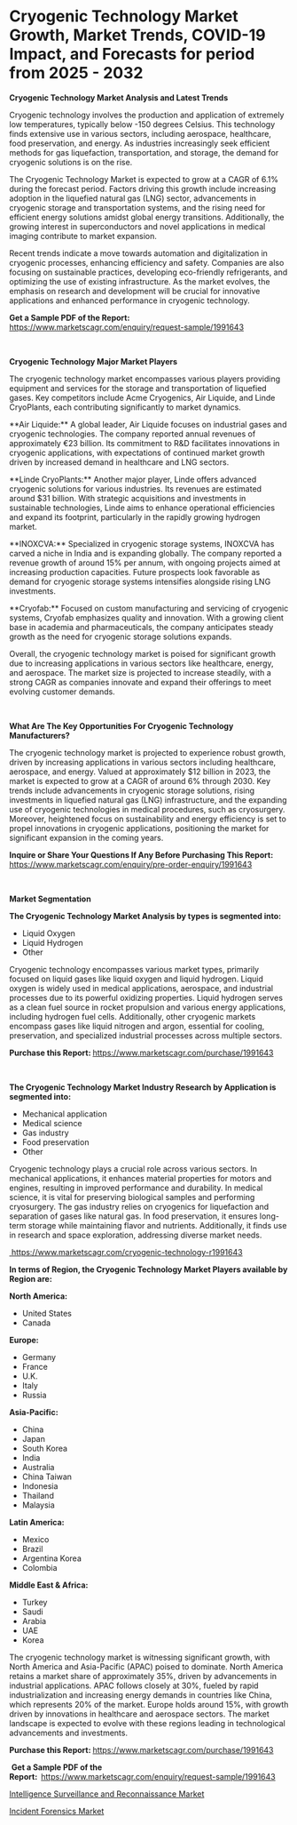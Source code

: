 <p><h1>Cryogenic Technology Market Growth, Market Trends, COVID-19 Impact, and Forecasts for period from 2025 - 2032</h1></p><p><strong>Cryogenic Technology Market Analysis and Latest Trends</strong></p>
<p><p>Cryogenic technology involves the production and application of extremely low temperatures, typically below -150 degrees Celsius. This technology finds extensive use in various sectors, including aerospace, healthcare, food preservation, and energy. As industries increasingly seek efficient methods for gas liquefaction, transportation, and storage, the demand for cryogenic solutions is on the rise.</p><p>The Cryogenic Technology Market is expected to grow at a CAGR of 6.1% during the forecast period. Factors driving this growth include increasing adoption in the liquefied natural gas (LNG) sector, advancements in cryogenic storage and transportation systems, and the rising need for efficient energy solutions amidst global energy transitions. Additionally, the growing interest in superconductors and novel applications in medical imaging contribute to market expansion.</p><p>Recent trends indicate a move towards automation and digitalization in cryogenic processes, enhancing efficiency and safety. Companies are also focusing on sustainable practices, developing eco-friendly refrigerants, and optimizing the use of existing infrastructure. As the market evolves, the emphasis on research and development will be crucial for innovative applications and enhanced performance in cryogenic technology.</p></p>
<p><strong>Get a Sample PDF of the Report:&nbsp;</strong> <a href="https://www.marketscagr.com/enquiry/request-sample/1991643?utm_campaign=1902&utm_medium=2&utm_source=Github&utm_content=ia&utm_term=09032025&utm_id=cryogenic-technology">https://www.marketscagr.com/enquiry/request-sample/1991643</a></p>
<p>&nbsp;</p>
<p><strong>Cryogenic Technology Major Market Players</strong></p>
<p><p>The cryogenic technology market encompasses various players providing equipment and services for the storage and transportation of liquefied gases. Key competitors include Acme Cryogenics, Air Liquide, and Linde CryoPlants, each contributing significantly to market dynamics.</p><p>**Air Liquide:** A global leader, Air Liquide focuses on industrial gases and cryogenic technologies. The company reported annual revenues of approximately €23 billion. Its commitment to R&D facilitates innovations in cryogenic applications, with expectations of continued market growth driven by increased demand in healthcare and LNG sectors.</p><p>**Linde CryoPlants:** Another major player, Linde offers advanced cryogenic solutions for various industries. Its revenues are estimated around $31 billion. With strategic acquisitions and investments in sustainable technologies, Linde aims to enhance operational efficiencies and expand its footprint, particularly in the rapidly growing hydrogen market.</p><p>**INOXCVA:** Specialized in cryogenic storage systems, INOXCVA has carved a niche in India and is expanding globally. The company reported a revenue growth of around 15% per annum, with ongoing projects aimed at increasing production capacities. Future prospects look favorable as demand for cryogenic storage systems intensifies alongside rising LNG investments.</p><p>**Cryofab:** Focused on custom manufacturing and servicing of cryogenic systems, Cryofab emphasizes quality and innovation. With a growing client base in academia and pharmaceuticals, the company anticipates steady growth as the need for cryogenic storage solutions expands.</p><p>Overall, the cryogenic technology market is poised for significant growth due to increasing applications in various sectors like healthcare, energy, and aerospace. The market size is projected to increase steadily, with a strong CAGR as companies innovate and expand their offerings to meet evolving customer demands.</p></p>
<p>&nbsp;</p>
<p><strong>What Are The Key Opportunities For Cryogenic Technology Manufacturers?</strong></p>
<p><p>The cryogenic technology market is projected to experience robust growth, driven by increasing applications in various sectors including healthcare, aerospace, and energy. Valued at approximately $12 billion in 2023, the market is expected to grow at a CAGR of around 6% through 2030. Key trends include advancements in cryogenic storage solutions, rising investments in liquefied natural gas (LNG) infrastructure, and the expanding use of cryogenic technologies in medical procedures, such as cryosurgery. Moreover, heightened focus on sustainability and energy efficiency is set to propel innovations in cryogenic applications, positioning the market for significant expansion in the coming years.</p></p>
<p><strong>Inquire or Share Your Questions If Any Before Purchasing This Report:</strong> <a href="https://www.marketscagr.com/enquiry/pre-order-enquiry/1991643?utm_campaign=1902&utm_medium=2&utm_source=Github&utm_content=ia&utm_term=09032025&utm_id=cryogenic-technology">https://www.marketscagr.com/enquiry/pre-order-enquiry/1991643</a></p>
<p>&nbsp;</p>
<p><strong>Market Segmentation</strong></p>
<p><strong>The Cryogenic Technology Market Analysis by types is segmented into:</strong></p>
<p><ul><li>Liquid Oxygen</li><li>Liquid Hydrogen</li><li>Other</li></ul></p>
<p><p>Cryogenic technology encompasses various market types, primarily focused on liquid gases like liquid oxygen and liquid hydrogen. Liquid oxygen is widely used in medical applications, aerospace, and industrial processes due to its powerful oxidizing properties. Liquid hydrogen serves as a clean fuel source in rocket propulsion and various energy applications, including hydrogen fuel cells. Additionally, other cryogenic markets encompass gases like liquid nitrogen and argon, essential for cooling, preservation, and specialized industrial processes across multiple sectors.</p></p>
<p><strong>Purchase this Report:&nbsp;</strong><a href="https://www.marketscagr.com/purchase/1991643?utm_campaign=1902&utm_medium=2&utm_source=Github&utm_content=ia&utm_term=09032025&utm_id=cryogenic-technology">https://www.marketscagr.com/purchase/1991643</a></p>
<p>&nbsp;</p>
<p><strong>The Cryogenic Technology Market Industry Research by Application is segmented into:</strong></p>
<p><ul><li>Mechanical application</li><li>Medical science</li><li>Gas industry</li><li>Food preservation</li><li>Other</li></ul></p>
<p><p>Cryogenic technology plays a crucial role across various sectors. In mechanical applications, it enhances material properties for motors and engines, resulting in improved performance and durability. In medical science, it is vital for preserving biological samples and performing cryosurgery. The gas industry relies on cryogenics for liquefaction and separation of gases like natural gas. In food preservation, it ensures long-term storage while maintaining flavor and nutrients. Additionally, it finds use in research and space exploration, addressing diverse market needs.</p></p>
<p><a href="https://www.marketscagr.com/cryogenic-technology-r1991643?utm_campaign=1902&utm_medium=2&utm_source=Github&utm_content=ia&utm_term=09032025&utm_id=cryogenic-technology">&nbsp;https://www.marketscagr.com/cryogenic-technology-r1991643</a></p>
<p><strong>In terms of Region, the Cryogenic Technology Market Players available by Region are:</strong></p>
<p>
    <p> <strong> North America: </strong>
        <ul>
            <li>United States</li>
            <li>Canada</li>
        </ul>
        </p> 
    <p> <strong> Europe: </strong>
        <ul>
            <li>Germany</li>
            <li>France</li>
            <li>U.K.</li>
            <li>Italy</li>
            <li>Russia</li>
        </ul>
        </p> 
    <p> <strong> Asia-Pacific: </strong>
        <ul>
            <li>China</li>
            <li>Japan</li>
            <li>South Korea</li>
            <li>India</li>
            <li>Australia</li>
            <li>China Taiwan</li>
            <li>Indonesia</li>
            <li>Thailand</li>
            <li>Malaysia</li>
        </ul>
        </p> 
    <p> <strong> Latin America: </strong>
        <ul>
            <li>Mexico</li>
            <li>Brazil</li>
            <li>Argentina Korea</li>
            <li>Colombia</li>
        </ul>
        </p> 
    <p> <strong> Middle East & Africa: </strong>
        <ul>
            <li>Turkey</li>
            <li>Saudi</li>
            <li>Arabia</li>
            <li>UAE</li>
            <li>Korea</li>
        </ul>
    </p>
    </p>
<p><p>The cryogenic technology market is witnessing significant growth, with North America and Asia-Pacific (APAC) poised to dominate. North America retains a market share of approximately 35%, driven by advancements in industrial applications. APAC follows closely at 30%, fueled by rapid industrialization and increasing energy demands in countries like China, which represents 20% of the market. Europe holds around 15%, with growth driven by innovations in healthcare and aerospace sectors. The market landscape is expected to evolve with these regions leading in technological advancements and investments.</p></p>
<p><strong>Purchase this Report: </strong><a href="https://www.marketscagr.com/purchase/1991643?utm_campaign=1902&utm_medium=2&utm_source=Github&utm_content=ia&utm_term=09032025&utm_id=cryogenic-technology">https://www.marketscagr.com/purchase/1991643</a></p>
<p>&nbsp;<strong>Get a Sample PDF of the Report:&nbsp;&nbsp;</strong><a href="https://www.marketscagr.com/enquiry/request-sample/1991643?utm_campaign=1902&utm_medium=2&utm_source=Github&utm_content=ia&utm_term=09032025&utm_id=cryogenic-technology">https://www.marketscagr.com/enquiry/request-sample/1991643</a></p>
<p><strong></strong></p>
<p><p><a href="https://github.com/rahu1506/Market-Research-Report-List-6/blob/main/intelligence-surveillance-and-reconnaissance-market.md?utm_campaign=1902&utm_medium=2&utm_source=Github&utm_content=ia&utm_term=09032025&utm_id=cryogenic-technology">Intelligence Surveillance and Reconnaissance Market</a></p><p><a href="https://github.com/FassouRP/Market-Research-Report-List-7/blob/main/incident-forensics-market.md?utm_campaign=1902&utm_medium=2&utm_source=Github&utm_content=ia&utm_term=09032025&utm_id=cryogenic-technology">Incident Forensics Market</a></p></p>